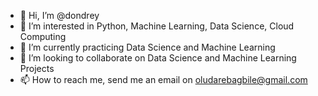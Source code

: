 - 👋 Hi, I’m @dondrey
- 👀 I’m interested in Python, Machine Learning, Data Science, Cloud Computing
- 🌱 I’m currently practicing Data Science and Machine Learning
- 💞️ I’m looking to collaborate on Data Science and Machine Learning Projects
- 📫 How to reach me, send me an email on oludarebagbile@gmail.com

<!---
dondrey/dondrey is a ✨ special ✨ repository because its `README.md` (this file) appears on your GitHub profile.
You can click the Preview link to take a look at your changes.
--->
